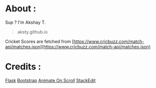 ﻿# About :

Sup ? I'm Akshay T. 
> aksty.github.io

Cricket Scores are fetched from
[https://www.cricbuzz.com/match-api/matches.json](https://www.cricbuzz.com/match-api/matches.json)

# Credits :

 [Flask](https://palletsprojects.com/p/flask/)
 [Bootstrap](https://getbootstrap.com/)
 [Animate On Scroll](https://michalsnik.github.io/aos/)
 [StackEdit](https://stackedit.io/)


